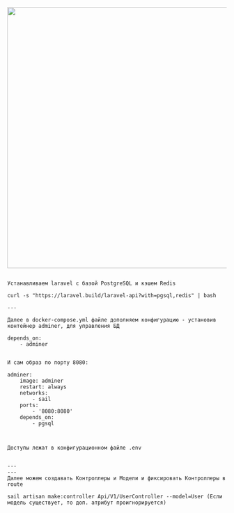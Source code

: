 <div id="header" align="center">
  <img src="https://media.giphy.com/media/du3J3cXyzhj75IOgvA/giphy.gif" width="600"/>
</div>

```

Устанавливаем laravel c базой PostgreSQL и кэшем Redis

curl -s "https://laravel.build/laravel-api?with=pgsql,redis" | bash

---

Далее в docker-compose.yml файле дополняем конфигурацию - установив контейнер adminer, для управления БД

depends_on:
	- adminer


И сам образ по порту 8080:

adminer:
    image: adminer
    restart: always
    networks:
        - sail
    ports:
        - '8080:8080'
    depends_on:
        - pgsql



Доступы лежат в конфигурационном файле .env


---
---
Далее можем создавать Контроллеры и Модели и фиксировать Контроллеры в route

sail artisan make:controller Api/V1/UserController --model=User (Если модель существует, то доп. атрибут проигнорируется)

```